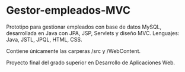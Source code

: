 # Gestor-empleados-MVC
Prototipo para gestionar empleados con base de datos MySQL, desarrollada en Java con JPA, JSP, Servlets y diseño MVC. Lenguajes: Java, JSTL, JPQL, HTML, CSS.

Contiene únicamente las carperas /src y /WebContent.

Proyecto final del grado superior en Desarrollo de Aplicaciones Web.
